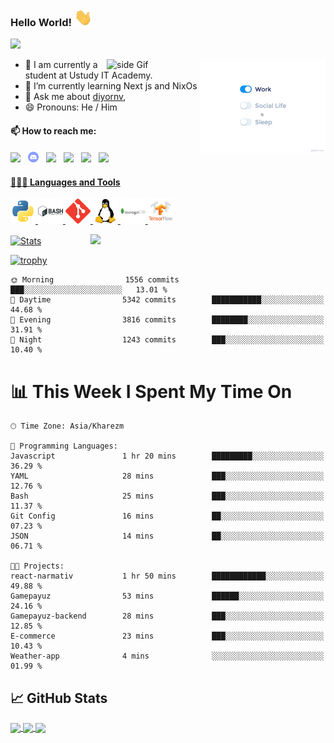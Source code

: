 ### Hello World! <img src="https://github.com/diyornv/diyornv/blob/main/assets/Hi.gif" width="29px">

![](https://komarev.com/ghpvc/?username=diyornv&label=Profile%20Visits&color=blue&style=for-the-badge)

<img src="https://github.com/diyornv/diyornv/blob/main/assets/life_balance.gif" alt="side Image" align="right" width="200" height="auto" />
<a href="https://ko-fi.com/diyornv"> <img src="https://media3.giphy.com/media/ZEB6yFbLnhyQf7g3hn/giphy.gif" alt="side Gif" align="right" width="150" height="auto"/> </a>
  
  - 🔭 I am currently a student at Ustudy IT Academy.
  - 🌱 I’m currently learning Next js and NixOs
  - 💬 Ask me about [diyornv](https://www.youtube.com/@diyornv),
  - 😄 Pronouns: He / Him
  
  #### 📫 How to reach me:
  
  [<img src="https://upload.wikimedia.org/wikipedia/commons/8/83/Steam_icon_logo.svg" width="3.5%"/>](https://steamcommunity.com/id/diyorNv/)  &nbsp; [<img src="https://github.com/diyornv/diyornv/blob/main/assets/discord-round.svg" width="3.5%"/>](https://discord.gg/WrSqCTxt)  &nbsp; [<img src="https://img.icons8.com/color/48/000000/twitter.png" width="3.5%"/>](https://twitter.com/diyornv)  &nbsp; [<img src="https://img.icons8.com/color/48/000000/linkedin.png" width="3.5%"/>](https://www.linkedin.com/in/diyornv/) &nbsp; [<img src="https://img.icons8.com/fluent/48/000000/instagram-new.png" width="3.5%"/>](https://www.instagram.com/diyor.nv/)  &nbsp; <a href="mailto:diyornv@gmail.com"> <img src="https://img.icons8.com/fluent/48/000000/gmail.png" width="3.5%"/>
  
  #### 👨🏻‍💻 Languages and Tools <br />
  <code><img height="40" src="https://raw.githubusercontent.com/github/explore/80688e429a7d4ef2fca1e82350fe8e3517d3494d/topics/python/python.png"></code>
  <code><img height="40" src="https://raw.githubusercontent.com/github/explore/80688e429a7d4ef2fca1e82350fe8e3517d3494d/topics/bash/bash.png"></code>
  <code><img height="40" src="https://raw.githubusercontent.com/github/explore/80688e429a7d4ef2fca1e82350fe8e3517d3494d/topics/git/git.png"></code>
  <code><img height="40" src="https://raw.githubusercontent.com/github/explore/80688e429a7d4ef2fca1e82350fe8e3517d3494d/topics/linux/linux.png"></code>
  <code><img height="40" src="https://raw.githubusercontent.com/github/explore/80688e429a7d4ef2fca1e82350fe8e3517d3494d/topics/mongodb/mongodb.png"></code>
  <code><img height="40" src="https://raw.githubusercontent.com/github/explore/80688e429a7d4ef2fca1e82350fe8e3517d3494d/topics/tensorflow/tensorflow.png"></code>
  
  [![Stats](https://github-readme-stats.vercel.app/api?username=diyornv&show_icons=true&theme=radical)](https://github-readme-stats.vercel.app/api?username=diyornv&show_icons=true&theme=radical)&nbsp; &nbsp; &nbsp; &nbsp; &nbsp; &nbsp; &nbsp; &nbsp; &nbsp; &nbsp; <img src="https://github.com/diyornv/diyornv/blob/main/assets/saved.gif" width="195">
  
  [![trophy](https://github-profile-trophy.vercel.app/?username=diyornv&theme=juicyfresh&no-frame=true&row=1&&margin-w=20&no-bg=true)](https://github-profile-trophy.vercel.app/?username=diyornv&theme=juicyfresh&no-frame=true&row=1&&margin-w=20&no-bg=true)

```
🌞 Morning                1556 commits        ███░░░░░░░░░░░░░░░░░░░░░░   13.01 %
🌆 Daytime                5342 commits        ███████████░░░░░░░░░░░░░░   44.68 %
🌃 Evening                3816 commits        ████████░░░░░░░░░░░░░░░░░   31.91 %
🌙 Night                  1243 commits        ███░░░░░░░░░░░░░░░░░░░░░░   10.40 %
```

# 📊 This Week I Spent My Time On

```
🕑︎ Time Zone: Asia/Kharezm

💬 Programming Languages:
Javascript               1 hr 20 mins        █████████░░░░░░░░░░░░░░░░   36.29 %
YAML                     28 mins             ███░░░░░░░░░░░░░░░░░░░░░░   12.76 %
Bash                     25 mins             ███░░░░░░░░░░░░░░░░░░░░░░   11.37 %
Git Config               16 mins             ██░░░░░░░░░░░░░░░░░░░░░░░   07.23 %
JSON                     14 mins             ██░░░░░░░░░░░░░░░░░░░░░░░   06.71 %

🐱‍💻 Projects:
react-narmativ           1 hr 50 mins        ████████████░░░░░░░░░░░░░   49.88 %
Gamepayuz                53 mins             ██████░░░░░░░░░░░░░░░░░░░   24.16 %
Gamepayuz-backend        28 mins             ███░░░░░░░░░░░░░░░░░░░░░░   12.85 %
E-commerce               23 mins             ███░░░░░░░░░░░░░░░░░░░░░░   10.43 %
Weather-app              4 mins              ░░░░░░░░░░░░░░░░░░░░░░░░░   01.99 %

```

## &#x1f4c8; GitHub Stats

<a href="https://github.com/diyornv/diyornv">
  <img align="center" src="https://github-readme-stats.vercel.app/api/top-langs/?username=diyornv&hide=java,html,tex&title_color=ffffff&text_color=c9cacc&icon_color=2bbc8a&bg_color=1d1f21&langs_count=3" />
</a>

<a href="https://github.com/diyornv/my-nixos-starter-config">
  <img align="center" src="https://github-readme-stats.vercel.app/api/pin/?username=diyornv&repo=my-nixos-starter-config&title_color=ffffff&text_color=c9cacc&icon_color=2bbc8a&bg_color=1d1f21" />
</a>

<a href="https://github.com/diyornv/gamepay">
  <img align="center" src="https://github-readme-stats.vercel.app/api/pin/?username=diyornv&repo=gamepay&title_color=ffffff&text_color=c9cacc&icon_color=2bbc8a&bg_color=1d1f21" />
</a>
